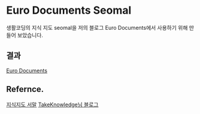 # Euro Documents Seomal
생활코딩의 지식 지도 seomal을 저의 블로그 Euro Documents에서 사용하기 위해 만들어 보았습니다.

## 결과
[Euro Documents](/https://eurodocs.tistory.com/)

## Refernce.
[지식지도 서말](/https://seomal.com/map/1)
[TakeKnowledge님 블로그](/https://velog.io/@takeknowledge/%EC%83%9D%ED%99%9C%EC%BD%94%EB%94%A9-%EB%A7%88%EC%9D%B8%EB%93%9C%EB%A7%B5-cytoscape-%ED%99%9C%EC%9A%A9-%ED%94%84%EB%A1%9C%EC%A0%9D%ED%8A%B8-56k4in7315)

